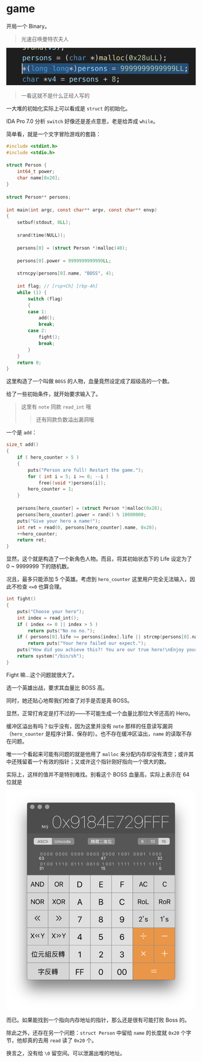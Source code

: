 # game

开局一个 Binary。

> 光速召唤曼特农夫人

![image-20201014164243168](notes.assets/image-20201014164243168.png)

> 一看这就不是什么正经人写的

一大堆的初始化实际上可以看成是 `struct` 的初始化。

IDA Pro 7.0 分析 `switch` 好像还是差点意思，老是给弄成 `while`。

简单看，就是一个文字冒险游戏的套路：

```c
#include <stdint.h>
#include <stdio.h>

struct Person {
    int64_t power;
    char name[0x20];
}

struct Person** persons;

int main(int argc, const char** argv, const char** envp)
{
    setbuf(stdout, 0LL);

    srand(time(NULL));

    persons[0] = (struct Person *)malloc(40);

    persons[0].power = 9999999999999LL;
    
    strncpy(persons[0].name, "BOSS", 4);

    int flag; // [rsp+Ch] [rbp-4h]
    while (1) {
        switch (flag)
        {
        case 1:
            add();
            break;
        case 2:
            fight();
            break;
        }
    }
    return 0;
}
```

这里构造了一个叫做 `BOSS` 的人物，血量竟然设定成了超级高的一个数。

给了一些初始条件，就开始要求输入了。

> 这里有 `note` 同款 `read_int` 哦
>
> > 还有同款负数溢出漏洞哦

一个是 `add`：

```c
size_t add()
{
    if ( hero_counter > 5 )
    {
        puts("Person are full! Restart the game.");
        for ( int i = 5; i >= 0; --i )
            free((void *)persons[i]);
        hero_counter = 1;
    }

    persons[hero_counter] = (struct Person *)malloc(0x28);
    persons[hero_counter].power = rand() % 10000000;
    puts("Give your hero a name!");
    int ret = read(0, persons[hero_counter].name, 0x20);
    ++hero_counter;
    return ret;
}
```

显然，这个就是构造了一个新角色人物。而且，将其初始状态下的 Life 设定为了 0 ~ 9999999 下的随机数。

况且，最多只能添加 5 个英雄。考虑到 `hero_counter` 这里用户完全无法输入，因此不检查 `<=0` 也算合理。

```c
int fight()
{
    puts("Choose your hero");
    int index = read_int();
    if ( index <= 0 || index > 5 )
        return puts("No no no.");
    if ( persons[0].life >= persons[index].life || strcmp(persons[0].name, "BOSS") )
        return puts("Your hero failed our expect.");
    puts("How did you achieve this?! You are our true hero!\nEnjoy your fruit!");
    return system("/bin/sh");
}
```

Fight 嘛…这个问题就很大了。

选一个英雄出战，要求其血量比 BOSS 高。

同时，她还贴心地帮我们检查了对手是否是真·BOSS。

显然，正常打肯定是打不过的——不可能生成一个血量比那位大爷还高的 Hero。

缓冲区溢出有吗？似乎没有，因为这里并没有 `note` 那样的任意读写漏洞（`hero_counter` 是程序计算、保存的）。也不存在缓冲区溢出，`name` 的读取不存在问题。

唯一一个看起来可能有问题的就是他用了 `malloc` 来分配内存却没有清空；或许其中还残留着一个有效的指针；又或许这个指针刚好指向一个很大的数。

实际上，这样的值并不是特别难找。别看这个 BOSS 血量高，实际上表示在 64 位就是

![image-20201014171554153](notes.assets/image-20201014171554153.png)

而已。如果能找到一个指向内存地址的指针，那么还是很有可能打败 Boss 的。

除此之外，还存在另一个问题：`struct Person` 中留给 `name` 的长度就 `0x20` 个字节，他却真的去用 `read` 读了 `0x20` 个。

换言之，没有给 `\0` 留空间。可以泄漏出堆的地址。

